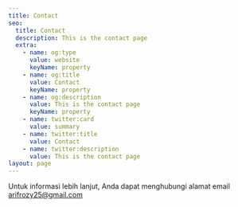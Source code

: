 ```yaml
---
title: Contact
seo:
  title: Contact
  description: This is the contact page
  extra:
    - name: og:type
      value: website
      keyName: property
    - name: og:title
      value: Contact
      keyName: property
    - name: og:description
      value: This is the contact page
      keyName: property
    - name: twitter:card
      value: summary
    - name: twitter:title
      value: Contact
    - name: twitter:description
      value: This is the contact page
layout: page
---
```


Untuk informasi lebih lanjut, Anda dapat menghubungi alamat email arifrozy25@gmail.com
